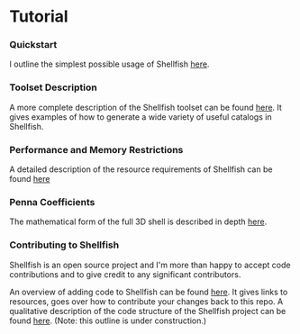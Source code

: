 # Tutorial

### Quickstart

I outline the simplest possible usage of Shellfish
[here](https://github.com/phil-mansfield/shellfish/blob/master/doc/quickstart.md).

### Toolset Description

A more complete description of the Shellfish toolset can be found
[here](https://github.com/phil-mansfield/shellfish/blob/master/doc/toolset.md).
It gives examples of how to generate a wide variety of useful catalogs in
Shellfish.

### Performance and Memory Restrictions

A detailed description of the resource requirements of Shellfish can be found
[here](https://github.com/phil-mansfield/shellfish/blob/master/doc/resources.md)

### Penna Coefficients

The mathematical form of the full 3D shell is described in depth
[here](https://github.com/phil-mansfield/shellfish/blob/master/doc/penna_coefficients.md).

### Contributing to Shellfish

Shellfish is an open source project and I'm more than happy to accept code contributions
and to give credit to any significant contributors.

An overview of adding code to Shellfish can be found [here](https://github.com/phil-mansfield/shellfish/blob/master/doc/code_overview.md).
It gives links to resources, goes over how to contribute your changes back to 
this repo. A qualitative description of the code structure of the Shellfish project
can be found [here](https://github.com/phil-mansfield/shellfish/blob/master/doc/outline.md).
(Note: this outline is under construction.)

